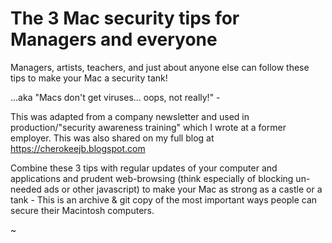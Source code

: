 # The 3 Mac security tips for Managers and everyone

Managers, artists, teachers, and just about anyone else can follow these tips to make your Mac a security tank!

...aka "Macs don't get viruses... oops, not really!" - 

This was adapted from a company newsletter and used in production/"security awareness training" which I wrote at a former employer.  This was also shared on my full blog at https://cherokeejb.blogspot.com

Combine these 3 tips with regular updates of your computer and applications and prudent web-browsing (think especially of blocking un-needed ads or other javascript) to make your Mac as strong as a castle or a tank - This is an archive & git copy of the most important ways people can secure their Macintosh computers.  

~
